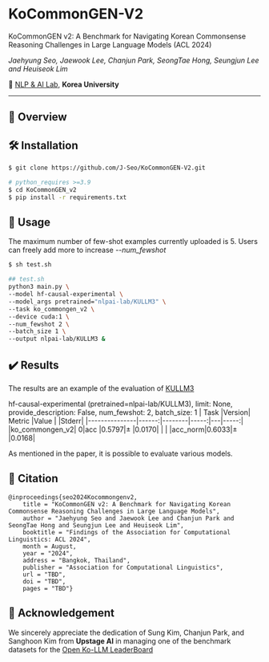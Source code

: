 # KoCommonGEN-V2
KoCommonGEN v2: A Benchmark for Navigating Korean Commonsense Reasoning Challenges in Large Language Models (ACL 2024)

*Jaehyung Seo, Jaewook Lee, Chanjun Park, SeongTae Hong, Seungjun Lee and Heuiseok Lim* 

🏫 [NLP & AI Lab](http://blp.korea.ac.kr/), **Korea University** 

---

## 🌠 Overview




## 🛠️ Installation

```bash
$ git clone https://github.com/J-Seo/KoCommonGEN-V2.git
```

```bash
# python_requires >=3.9
$ cd KoCommonGEN_v2
$ pip install -r requirements.txt 
```
## 🚀 Usage

The maximum number of few-shot examples currently uploaded is 5. Users can freely add more to increase *--num_fewshot*

```bash
$ sh test.sh
```

```bash
## test.sh
python3 main.py \ 
--model hf-causal-experimental \
--model_args pretrained="nlpai-lab/KULLM3" \
--task ko_commongen_v2 \
--device cuda:1 \
--num_fewshot 2 \
--batch_size 1 \
--output nlpai-lab/KULLM3 &
```

## ✔️ Results

The results are an example of the evaluation of [KULLM3](https://github.com/nlpai-lab/KULLM)

hf-causal-experimental (pretrained=nlpai-lab/KULLM3), limit: None, provide_description: False, num_fewshot: 2, batch_size: 1
|     Task      |Version| Metric |Value |   |Stderr|
|---------------|------:|--------|-----:|---|-----:|
|ko_commongen_v2|      0|acc     |0.5797|±  |0.0170|
|               |       |acc_norm|0.6033|±  |0.0168|

As mentioned in the paper, it is possible to evaluate various models.

## 📖 Citation

```
@inproceedings{seo2024Kocommongenv2,
    title = "KoCommonGEN v2: A Benchmark for Navigating Korean Commonsense Reasoning Challenges in Large Language Models",
    author = "Jaehyung Seo and Jaewook Lee and Chanjun Park and SeongTae Hong and Seungjun Lee and Heuiseok Lim",
    booktitle = "Findings of the Association for Computational Linguistics: ACL 2024",
    month = August,
    year = "2024",
    address = "Bangkok, Thailand",
    publisher = "Association for Computational Linguistics",
    url = "TBD",
    doi = "TBD",
    pages = "TBD"}
```

## 🙏 Acknowledgement

We sincerely appreciate the dedication of Sung Kim, Chanjun Park, and Sanghoon Kim from **Upstage AI** in managing one of the benchmark datasets for the
[Open Ko-LLM LeaderBoard](https://huggingface.co/spaces/upstage/open-ko-llm-leaderboard)











